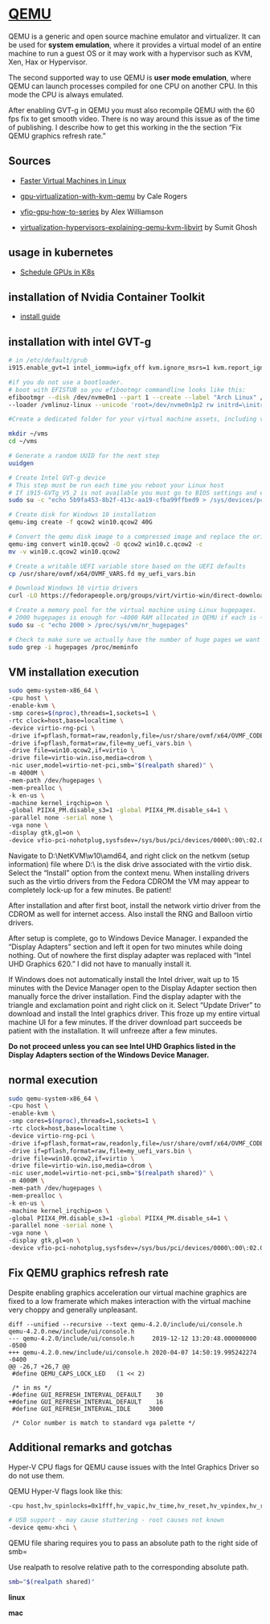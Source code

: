# [QEMU](https://www.qemu.org/)

QEMU is a generic and open source machine emulator and virtualizer. It can be used for __system emulation__, where it provides a virtual model of an entire machine to run a guest OS or it may work with a hypervisor such as KVM, Xen, Hax or Hypervisor.

The second supported way to use QEMU is __user mode emulation__, where QEMU can launch processes compiled for one CPU on another CPU. In this mode the CPU is always emulated.

After enabling GVT-g in QEMU you must also recompile QEMU with the 60 fps fix to get smooth video. There is no way around this issue as of the time of publishing. I describe how to get this working in the the section “Fix QEMU graphics refresh rate.”

## Sources

- [Faster Virtual Machines in Linux](https://adamgradzki.com/2020/04/06/faster-virtual-machines-linux/)

- [gpu-virtualization-with-kvm-qemu](https://medium.com/@calerogers/gpu-virtualization-with-kvm-qemu-63ca98a6a172)
 by Cale Rogers

- [vfio-gpu-how-to-series](http://vfio.blogspot.com/2015/05/vfio-gpu-how-to-series-part-1-hardware.html) by Alex Williamson

- [virtualization-hypervisors-explaining-qemu-kvm-libvirt](https://sumit-ghosh.com/articles/virtualization-hypervisors-explaining-qemu-kvm-libvirt/) by Sumit Ghosh

## usage in kubernetes

- [Schedule GPUs in K8s](https://kubernetes.io/docs/tasks/manage-gpus/scheduling-gpus/#deploying-amd-gpu-device-plugin)

## installation of Nvidia Container Toolkit

- [install guide](https://docs.nvidia.com/datacenter/cloud-native/container-toolkit/install-guide.html)

## installation with intel GVT-g

```bash
# in /etc/default/grub
i915.enable_gvt=1 intel_iommu=igfx_off kvm.ignore_msrs=1 kvm.report_ignored_msrs=0

#if you do not use a bootloader.
# boot with EFISTUB so you efibootmgr commandline looks like this:
efibootmgr --disk /dev/nvme0n1 --part 1 --create --label "Arch Linux" /
--loader /vmlinuz-linux --unicode 'root=/dev/nvme0n1p2 rw initrd=\initramfs-linux.img i915.enable_gvt=1  intel_iommu=igfx_off kvm.ignore_msrs=1 kvm.report_ignored_msrs=0' --verbose

#Create a dedicated folder for your virtual machine assets, including virtual disks and UEFI variable stores.

mkdir ~/vms
cd ~/vms

# Generate a random UUID for the next step
uuidgen

# Create Intel GVT-g device
# This step must be run each time you reboot your Linux host
# If i915-GVTg_V5_2 is not available you must go to BIOS settings and even potentially change Thunderbolt security settings to allow the GPU to address more memory
sudo su -c "echo 5b9fa453-8b2f-413c-aa19-cfba99ffbed9 > /sys/devices/pci0000\:00/0000\:00\:02.0/mdev_supported_types/i915-GVTg_V5_2/create"

# Create disk for Windows 10 installation
qemu-img create -f qcow2 win10.qcow2 40G

# Convert the qemu disk image to a compressed image and replace the original
qemu-img convert win10.qcow2 -O qcow2 win10.c.qcow2 -c
mv -v win10.c.qcow2 win10.qcow2

# Create a writable UEFI variable store based on the UEFI defaults
cp /usr/share/ovmf/x64/OVMF_VARS.fd my_uefi_vars.bin

# Download Windows 10 virtio drivers
curl -LO https://fedorapeople.org/groups/virt/virtio-win/direct-downloads/stable-virtio/virtio-win.iso

# Create a memory pool for the virtual machine using Linux hugepages.
# 2000 hugepages is enough for ~4000 RAM allocated in QEMU if each is ~2MB
sudo su -c "echo 2000 > /proc/sys/vm/nr_hugepages"

# Check to make sure we actually have the number of huge pages we want
sudo grep -i hugepages /proc/meminfo
```

## VM installation execution

```bash
sudo qemu-system-x86_64 \
-cpu host \
-enable-kvm \
-smp cores=$(nproc),threads=1,sockets=1 \
-rtc clock=host,base=localtime \
-device virtio-rng-pci \
-drive if=pflash,format=raw,readonly,file=/usr/share/ovmf/x64/OVMF_CODE.fd \
-drive if=pflash,format=raw,file=my_uefi_vars.bin \
-drive file=win10.qcow2,if=virtio \
-drive file=virtio-win.iso,media=cdrom \
-nic user,model=virtio-net-pci,smb="$(realpath shared)" \
-m 4000M \
-mem-path /dev/hugepages \
-mem-prealloc \
-k en-us \
-machine kernel_irqchip=on \
-global PIIX4_PM.disable_s3=1 -global PIIX4_PM.disable_s4=1 \
-parallel none -serial none \
-vga none \
-display gtk,gl=on \
-device vfio-pci-nohotplug,sysfsdev=/sys/bus/pci/devices/0000\:00\:02.0/5b9fa453-8b2f-413c-aa19-cfba99ffbed9,x-igd-opregion=on,romfile=vbios_gvt_uefi.rom,ramfb=on,display=off

```

Navigate to D:\NetKVM\w10\amd64, and right click on the netkvm (setup information) file where D:\ is the disk drive associated with the virtio disk. Select the “Install” option from the context menu. When installing drivers such as the virtio drivers from the Fedora CDROM the VM may appear to completely lock-up for a few minutes. Be patient!

After installation and after first boot, install the network virtio driver from the CDROM as well for internet access. Also install the RNG and Balloon virtio drivers.

After setup is complete, go to Windows Device Manager. I expanded the “Display Adapters” section and left it open for two minutes while doing nothing. Out of nowhere the first display adapter was replaced with “Intel UHD Graphics 620.” I did not have to manually install it.

If Windows does not automatically install the Intel driver, wait up to 15 minutes with the Device Manager open to the Display Adapter section then manually force the driver installation. Find the display adapter with the triangle and exclamation point and right click on it. Select “Update Driver” to download and install the Intel graphics driver. This froze up my entire virtual machine UI for a few minutes. If the driver download part succeeds be patient with the installation. It will unfreeze after a few minutes.

**Do not proceed unless you can see Intel UHD Graphics listed in the Display Adapters section of the Windows Device Manager.**

## normal execution

```bash
sudo qemu-system-x86_64 \
-cpu host \
-enable-kvm \
-smp cores=$(nproc),threads=1,sockets=1 \
-rtc clock=host,base=localtime \
-device virtio-rng-pci \
-drive if=pflash,format=raw,readonly,file=/usr/share/ovmf/x64/OVMF_CODE.fd \
-drive if=pflash,format=raw,file=my_uefi_vars.bin \
-drive file=win10.qcow2,if=virtio \
-drive file=virtio-win.iso,media=cdrom \
-nic user,model=virtio-net-pci,smb="$(realpath shared)" \
-m 4000M \
-mem-path /dev/hugepages \
-mem-prealloc \
-k en-us \
-machine kernel_irqchip=on \
-global PIIX4_PM.disable_s3=1 -global PIIX4_PM.disable_s4=1 \
-parallel none -serial none \
-vga none \
-display gtk,gl=on \
-device vfio-pci-nohotplug,sysfsdev=/sys/bus/pci/devices/0000\:00\:02.0/5b9fa453-8b2f-413c-aa19-cfba99ffbed9,x-igd-opregion=on,romfile=vbios_gvt_uefi.rom,ramfb=on,display=on
```

## Fix QEMU graphics refresh rate

Despite enabling graphics acceleration our virtual machine graphics are fixed to a low framerate which makes interaction with the virtual machine very choppy and generally unpleasant.

```git
diff --unified --recursive --text qemu-4.2.0/include/ui/console.h qemu-4.2.0.new/include/ui/console.h
--- qemu-4.2.0/include/ui/console.h     2019-12-12 13:20:48.000000000 -0500
+++ qemu-4.2.0.new/include/ui/console.h 2020-04-07 14:50:19.995242274 -0400
@@ -26,7 +26,7 @@
 #define QEMU_CAPS_LOCK_LED   (1 << 2)

 /* in ms */
-#define GUI_REFRESH_INTERVAL_DEFAULT    30
+#define GUI_REFRESH_INTERVAL_DEFAULT    16
 #define GUI_REFRESH_INTERVAL_IDLE     3000

 /* Color number is match to standard vga palette */
```

## Additional remarks and gotchas

Hyper-V CPU flags for QEMU cause issues with the Intel Graphics Driver so do not use them.

QEMU Hyper-V flags look like this:

```bash
-cpu host,hv_spinlocks=0x1fff,hv_vapic,hv_time,hv_reset,hv_vpindex,hv_runtime,hv_relaxed,hv_synic,hv_stimer,hv_tlbflush,hv_ipi

# USB support - may cause stuttering - root causes not known
-device qemu-xhci \
```

QEMU file sharing requires you to pass an absolute path to the right side of smb=

Use realpath to resolve relative path to the corresponding absolute path.

```bash
smb="$(realpath shared)"
```


__linux__

__mac__
